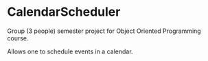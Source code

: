 CalendarScheduler
=================

Group (3 people) semester project for Object Oriented Programming course.

Allows one to schedule events in a calendar.

